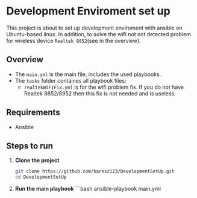 # Development Enviroment set up

This project is about to set up development enviroment with ansible on Ubuntu-based linux.
In addition, to solve the wifi not not detected problem for wireless device `Realtek 8852`(see in the overview).

## Overview
* The `main.yml` is the main file, includes the used playbooks.
* The `tasks` folder containes all playbook files:
  - `realtekWIFIFix.yml` is for the wifi problem fix. If you do not have Realtek 8852/8952 then this fix is not needed and is useless. 

## Requirements
- Ansible


## Steps to run
1. **Clone the project**
	```bash
	git clone https://github.com/karesz123/DevelopmentSetUp.git
	cd DevelopmentSetUp
	```
2. **Run the main playbook**
        ```bash
	ansible-playbook main.yml
	```
